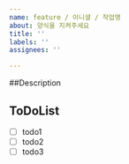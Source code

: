 ```yaml
---
name: feature / 이니셜 / 작업명
about: 양식을 지켜주세요
title: ''
labels: ''
assignees: ''

---
```


##Description
> 

## ToDoList
- [ ] todo1
- [ ] todo2
- [ ] todo3
